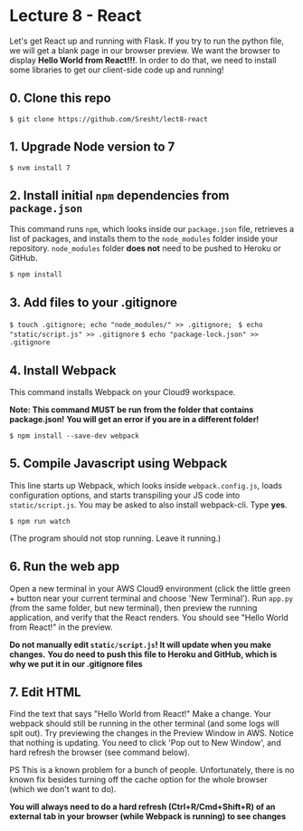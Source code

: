 # Lecture 8 - React

Let's get React up and running with Flask. If you try to run the python file, 
we will get a blank page in our browser preview. We want the browser to 
display **Hello World from React!!!**. In order to do that, we need to install
some libraries to get our client-side code up and running!

## 0. Clone this repo
```$ git clone https://github.com/Sresht/lect8-react```

## 1. Upgrade Node version to 7

```$ nvm install 7```

## 2. Install initial `npm` dependencies from `package.json`

This command runs `npm`, which looks inside our `package.json` file, 
retrieves a list of packages, and installs them to the `node_modules` folder
inside your repository. `node_modules` folder **does not** need to be pushed
to Heroku or GitHub.

```$ npm install```

## 3. Add files to your .gitignore

```$ touch .gitignore; echo "node_modules/" >> .gitignore; ```
```$ echo "static/script.js" >> .gitignore```
```$ echo "package-lock.json" >> .gitignore```

## 4. Install Webpack

This command installs Webpack on your Cloud9 workspace.

**Note: This command MUST be run from the folder that contains package.json!**
**You will get an error if you are in a different folder!**

```$ npm install --save-dev webpack ```

## 5. Compile Javascript using Webpack

This line starts up Webpack, which looks inside `webpack.config.js`, loads
configuration options, and starts transpiling your JS code into 
`static/script.js`. You may be asked to also install webpack-cli. Type **yes**.

```$ npm run watch```

(The program should not stop running. Leave it running.)

## 6. Run the web app

Open a new terminal in your AWS Cloud9 environment (click the little green + 
button near your current terminal and choose 'New Terminal'). Run `app.py` 
(from the same folder, but new terminal), then preview the running application,
and verify that the React renders. You should see "Hello World from React!" in
the preview.

**Do not manually edit `static/script.js`! It will update when you make changes.**
**You do need to push this file to Heroku and GitHub, which is why we put it in**
**our .gitignore files**

## 7. Edit HTML

Find the text that says "Hello World from React!" Make a change. Your webpack 
should still be running in the other terminal (and some logs will spit out). 
Try previewing the changes in the Preview Window in AWS. Notice that nothing 
is updating. You need to click 'Pop out to New Window', and hard refresh the
browser (see command below). 

PS This is a known problem for a bunch of people. Unfortunately, there is no 
known fix besides turning off the cache option for the whole browser (which 
we don't want to do).

**You will always need to do a hard refresh (Ctrl+R/Cmd+Shift+R) of an external**
**tab in your browser (while Webpack is running) to see changes**
